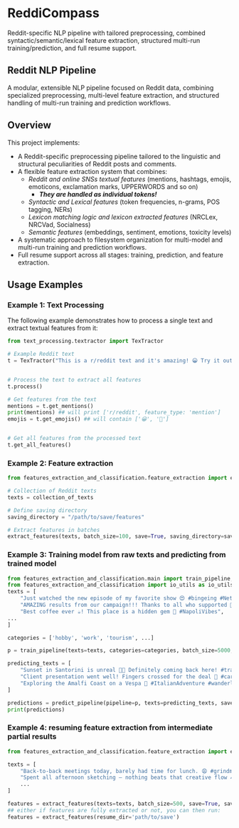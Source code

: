 # ReddiCompass
Reddit-specific NLP pipeline with tailored preprocessing, combined syntactic/semantic/lexical feature extraction, structured multi-run training/prediction, and full resume support.

## Reddit NLP Pipeline

A modular, extensible NLP pipeline focused on Reddit data, combining specialized preprocessing, multi-level feature extraction, and structured handling of multi-run training and prediction workflows.

## Overview

This project implements:

- A Reddit-specific preprocessing pipeline tailored to the linguistic and structural peculiarities of Reddit posts and comments.
- A flexible feature extraction system that combines:
  - *Reddit and online SNSs textual features* (mentions, hashtags, emojis, emoticons, exclamation marks, UPPERWORDS and so on)
    - ***They are handled as individual tokens!***
  - *Syntactic and Lexical features* (token frequencies, n-grams, POS tagging, NERs)
  - *Lexicon matching logic and lexicon extracted features* (NRCLex, NRCVad, Socialness)
  - *Semantic features* (embeddings, sentiment, emotions, toxicity levels)
- A systematic approach to filesystem organization for multi-model and multi-run training and prediction workflows.
- Full resume support across all stages: training, prediction, and feature extraction.

## Usage Examples

### Example 1: Text Processing

The following example demonstrates how to process a single text and extract textual features from it:

```python
from text_processing.textractor import TexTractor

# Example Reddit text
t = TexTractor("This is a r/reddit text and it's amazing! 😀 Try it out 🚀 #reddit www.reddit.com")


# Process the text to extract all features
t.process()

# Get features from the text
mentions = t.get_mentions()
print(mentions) ## will print ['r/reddit', feature_type: 'mention']
emojis = t.get_emojis() ## will contain ['😀', '🚀']


# Get all features from the processed text
t.get_all_features()
```
### Example 2: Feature extraction

```python
from features_extraction_and_classification.feature_extraction import extract_features

# Collection of Reddit texts
texts = collection_of_texts

# Define saving directory
saving_directory = "/path/to/save/features"

# Extract features in batches
extract_features(texts, batch_size=100, save=True, saving_directory=saving_directory) #will store features in a .parquet file and input texts in a separate .parquet file
```

### Example 3: Training model from raw texts and predicting from trained model

```python
from features_extraction_and_classification.main import train_pipeline, predict_pipeline
from features_extraction_and_classification import io_utils as io_utils
texts = [
    "Just watched the new episode of my favorite show 😍 #bingeing #Netflix",
    "AMAZING results from our campaign!!! Thanks to all who supported 💪 #TeamWork",
    "Best coffee ever ☕️! This place is a hidden gem 💎 #NapoliVibes",
...
]

categories = ['hobby', 'work', 'tourism', ...]

p = train_pipeline(texts=texts, categories=categories, batch_size=5000, saving_directory=io_utils.DEFAULT_MODELS_PATH.joinpath('new_model'))

predicting_texts = [
    "Sunset in Santorini is unreal 🌅💕 Definitely coming back here! #travel #Greece",
    "Client presentation went well! Fingers crossed for the deal 🤞 #careergoals",           
    "Exploring the Amalfi Coast on a Vespa 🚀 #ItalianAdventure #wanderlust",               
]

predictions = predict_pipeline(pipeline=p, texts=predicting_texts, save=False) #PREDICTIONS FROM ALREADY TRAINED MODEL
print(predictions)
```

### Example 4: resuming feature extraction from intermediate partial results

```python
from features_extraction_and_classification.feature_extraction import extract_features

texts = [
    "Back-to-back meetings today, barely had time for lunch. 😩 #grindmode",                 
    "Spent all afternoon sketching — nothing beats that creative flow ✍️ #artlife",
    ...
]

features = extract_features(texts=texts, batch_size=500, save=True, saving_directory = 'path/to/save') ##NEED TO SET SAVE=True for future resumes
## either if features are fully extracted or not, you can then run:
features = extract_features(resume_dir='path/to/save')

```


